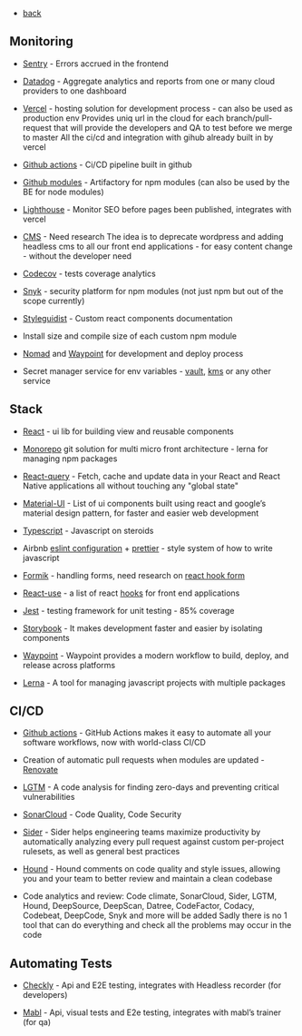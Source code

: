 * [back](../readme.md)

## Monitoring

- [Sentry](https://sentry.io/welcome/) - Errors accrued in the frontend

- [Datadog](https://www.datadoghq.com/) - Aggregate analytics and reports from one or many cloud providers to one dashboard 

- [Vercel](https://vercelcom/) - hosting solution for development process - can also be used as production env Provides uniq url in the cloud for each branch/pull-request that will provide the developers and QA to test before we merge to master All the ci/cd and integration with gihub already built in by vercel

- [Github actions](https://github.com/features/actions) - Ci/CD pipeline built in github

- [Github modules](https://github.com/orgs/github-modules/packages) - Artifactory for npm modules (can also be used by the BE for node modules)

- [Lighthouse](https://developers.google.com/web/tools/lighthouse) - Monitor SEO before pages been published, integrates with vercel

- [CMS](https://jamstack.org/headless-cms/) - Need research The idea is to deprecate wordpress and adding headless cms to all our front end applications - for easy content change - without the developer need 

- [Codecov](https://about.codecov.io/) - tests coverage analytics

- [Snyk](https://snyk.io/) - security platform for npm modules (not just npm but out of the scope currently)

- [Styleguidist](https://react-styleguidist.js.org/) - Custom react components documentation 

- Install size and compile size of each custom npm module

- [Nomad](https://www.nomadproject.io/) and [Waypoint](https://www.waypointproject.io/) for development and deploy process

- Secret manager service for env variables - [vault](https://www.vaultproject.io/), [kms](https://aws.amazon.com/kms/) or any other service


## Stack

- [React](https://reactjs.org/) - ui lib for building view and reusable components

- [Monorepo](https://github.com/korfuri/awesome-monorepo) git solution for multi micro front architecture - lerna for managing npm packages

- [React-query](https://react-query.tanstack.com/) - Fetch, cache and update data in your React and React Native applications all without touching any "global state"

- [Material-UI](https://material-ui.com/) - List of ui components built using react and google’s material design pattern, for faster and easier web development

- [Typescript](https://www.typescriptlang.org/) - Javascript on steroids

- Airbnb [eslint configuration](https://www.npmjs.com/package/eslint-config-airbnb) + [prettier](https://prettier.io/) - style system of how to write javascript  

- [Formik](https://formik.org/) - handling forms, need research on [react hook form](https://react-hook-form.com/)

- [React-use](https://github.com/streamich/react-use) - a list of react [hooks](https://reactjs.org/docs/hooks-intro.html) for front end applications

- [Jest](https://jestjs.io/) - testing framework for unit testing - 85% coverage 

- [Storybook](https://storybook.js.org/docs/react/get-started/introduction) - It makes development faster and easier by isolating components

- [Waypoint](https://www.waypointproject.io/) - Waypoint provides a modern workflow to build, deploy, and release across platforms

- [Lerna](https://lerna.js.org/) - A tool for managing javascript projects with multiple packages


## CI/CD

- [Github actions](https://github.com/features/actions) - GitHub Actions makes it easy to automate all your software workflows, now with world-class CI/CD

- Creation of automatic pull requests when modules are updated - [Renovate](https://github.com/marketplace/renovate) 

- [LGTM](https://lgtm.com/) - A code analysis for finding zero-days and preventing critical vulnerabilities

- [SonarCloud](https://sonarcloud.io/) - Code Quality, Code Security

- [Sider](https://sider.review/) - Sider helps engineering teams maximize productivity by automatically analyzing every pull request against custom per-project rulesets, as well as general best practices

- [Hound](https://houndci.com/) - Hound comments on code quality and style issues, allowing you and your team to better review and maintain a clean codebase


- Code analytics and review: Code climate, SonarCloud, Sider, LGTM, Hound, DeepSource, DeepScan, Datree, CodeFactor, Codacy, Codebeat, DeepCode, Snyk and more will be added Sadly there is no 1 tool that can do everything and check all the problems may occur in the code

## Automating Tests

- [Checkly](https://www.checklyhq.com/) - Api and E2E testing, integrates with Headless recorder (for developers)

- [Mabl](https://www.mabl.com/) - Api, visual tests and E2e testing, integrates with mabl’s trainer (for qa)